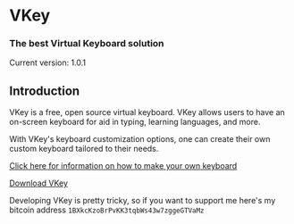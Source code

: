 # VKey
### The best Virtual Keyboard solution
Current version: 1.0.1

## Introduction
VKey is a free, open source virtual keyboard. VKey allows users to have an
on-screen keyboard for aid in typing, learning languages, and more.


With VKey's keyboard customization options, one can create their own custom
keyboard tailored to their needs.

[Click here for information on how to make your own keyboard](https://github.com/Garnet638/VKey/wiki/Creating-a-keyboard "VKey Wiki")

[Download VKey](https://github.com/Garnet638/VKey/releases/)

Developing VKey is pretty tricky, so if you want to support me here's my bitcoin address `1BXkcKzoBrPvKK3tqbWs43w7zggeGTVaMz`
